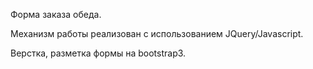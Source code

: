 Форма заказа обеда. 

Механизм работы реализован с использованием JQuery/Javascript. 

Верстка, разметка формы на bootstrap3.
